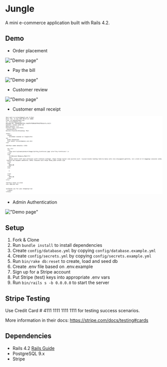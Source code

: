 # Jungle

A mini e-commerce application built with Rails 4.2.

## Demo

* Order placement

!["Demo page"](https://github.com/Thomassky28/jungle-rails/blob/master/build/1.gif)

* Pay the bill

!["Demo page"](https://github.com/Thomassky28/jungle-rails/blob/master/build/2.gif)

* Customer review

!["Demo page"](https://github.com/Thomassky28/jungle-rails/blob/master/build/7.gif)

* Customer email receipt

!["Demo page"](https://github.com/Thomassky28/jungle-rails/blob/master/build/receipt.png)

* Admin Authentication

!["Demo page"](https://github.com/Thomassky28/jungle-rails/blob/master/build/6.gif)

## Setup

1. Fork & Clone
2. Run `bundle install` to install dependencies
3. Create `config/database.yml` by copying `config/database.example.yml`
4. Create `config/secrets.yml` by copying `config/secrets.example.yml`
5. Run `bin/rake db:reset` to create, load and seed db
6. Create .env file based on .env.example
7. Sign up for a Stripe account
8. Put Stripe (test) keys into appropriate .env vars
9. Run `bin/rails s -b 0.0.0.0` to start the server

## Stripe Testing

Use Credit Card # 4111 1111 1111 1111 for testing success scenarios.

More information in their docs: <https://stripe.com/docs/testing#cards>

## Dependencies

* Rails 4.2 [Rails Guide](http://guides.rubyonrails.org/v4.2/)
* PostgreSQL 9.x
* Stripe
